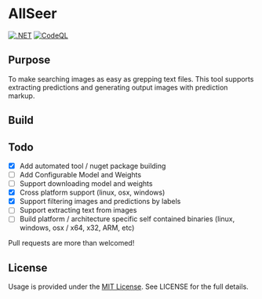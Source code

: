 # AllSeer

[![.NET](https://github.com/jorelius/AllSeer/actions/workflows/dotnet.yml/badge.svg)](https://github.com/jorelius/AllSeer/actions/workflows/dotnet.yml)
[![CodeQL](https://github.com/jorelius/AllSeer/actions/workflows/codeql-analysis.yml/badge.svg)](https://github.com/jorelius/AllSeer/actions/workflows/codeql-analysis.yml)

## Purpose

To make searching images as easy as grepping text files. This tool supports extracting predictions and generating output images with prediction markup.

## Build

## Todo

- [X] Add automated tool / nuget package building
- [ ] Add Configurable Model and Weights
- [ ] Support downloading model and weights
- [X] Cross platform support (linux, osx, windows)
- [X] Support filtering images and predictions by labels
- [ ] Support extracting text from images
- [ ] Build platform / architecture specific self contained binaries (linux, windows, osx / x64, x32, ARM, etc)

Pull requests are more than welcomed!

## License

Usage is provided under the [MIT License](http://http//opensource.org/licenses/mit-license.php). See LICENSE for the full details.
